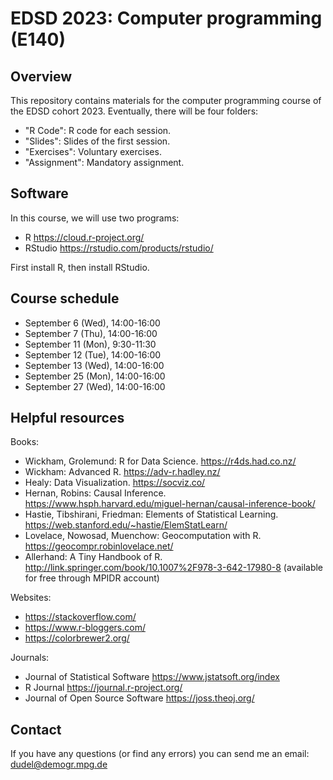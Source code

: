 # EDSD 2023: Computer programming (E140)

## Overview

This repository contains materials for the computer programming course of the EDSD cohort 2023. Eventually, there will be four folders:

* "R Code": R code for each session.
* "Slides": Slides of the first session.
* "Exercises": Voluntary exercises.  
* "Assignment": Mandatory assignment.

## Software

In this course, we will use two programs:

* R https://cloud.r-project.org/
* RStudio https://rstudio.com/products/rstudio/ 

First install R, then install RStudio.

## Course schedule

* September 6 (Wed), 14:00-16:00 
* September 7 (Thu), 14:00-16:00 
* September 11 (Mon), 9:30-11:30
* September 12 (Tue), 14:00-16:00
* September 13 (Wed), 14:00-16:00
* September 25 (Mon), 14:00-16:00
* September 27 (Wed), 14:00-16:00

## Helpful resources

Books:

* Wickham, Grolemund: R for Data Science. https://r4ds.had.co.nz/
* Wickham: Advanced R. https://adv-r.hadley.nz/
* Healy: Data Visualization. https://socviz.co/ 
* Hernan, Robins: Causal Inference. https://www.hsph.harvard.edu/miguel-hernan/causal-inference-book/
* Hastie, Tibshirani, Friedman: Elements of Statistical Learning. https://web.stanford.edu/~hastie/ElemStatLearn/ 
* Lovelace, Nowosad, Muenchow: Geocomputation with R. https://geocompr.robinlovelace.net/ 
* Allerhand: A Tiny Handbook of R. http://link.springer.com/book/10.1007%2F978-3-642-17980-8 (available for free through MPIDR account)

Websites:

* https://stackoverflow.com/
* https://www.r-bloggers.com/ 
* https://colorbrewer2.org/

Journals:

* Journal of Statistical Software https://www.jstatsoft.org/index 
* R Journal https://journal.r-project.org/ 
* Journal of Open Source Software https://joss.theoj.org/

## Contact

If you have any questions (or find any errors) you can send me an email: dudel@demogr.mpg.de